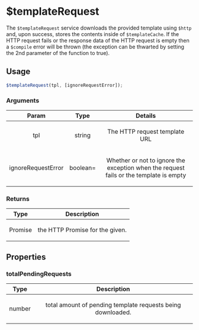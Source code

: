 



# $templateRequest











The `$templateRequest` service downloads the provided template using `$http` and, upon success,
stores the contents inside of `$templateCache`. If the HTTP request fails or the response data
of the HTTP request is empty then a `$compile` error will be thrown (the exception can be thwarted
by setting the 2nd parameter of the function to true).







  

## Usage
```js
$templateRequest(tpl, [ignoreRequestError]);
```





### Arguments

| Param | Type | Details |
| :--: | :--: | :--: |
| tpl | string | <p>The HTTP request template URL</p>  |
| ignoreRequestError | boolean= | <p>Whether or not to ignore the exception when the request fails or the template is empty</p>  |

### Returns

| Type | Description |
| :--: | :--: |
| Promise | <p>the HTTP Promise for the given.</p>  |





## Properties
### totalPendingRequests

| Type | Description |
| :--: | :--: |
| number | <p>total amount of pending template requests being downloaded.</p>  |
  





